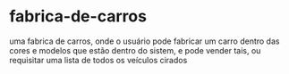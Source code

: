 # fabrica-de-carros
uma fabrica de carros, onde o usuário pode fabricar um carro dentro das cores e modelos que estão dentro do sistem, e pode vender tais, ou requisitar uma lista de todos
 os veículos cirados
